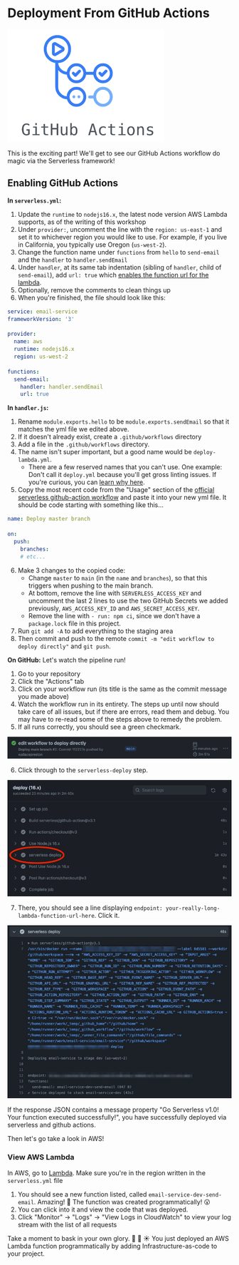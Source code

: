 # Deployment From GitHub Actions 

![GitHub Actions Logo](./assets/7.GitHubActionsLogo.png)

This is the exciting part! We'll get to see our GitHub Actions workflow do magic via the Serverless framework!

## Enabling GitHub Actions

**In `serverless.yml`:**

1. Update the `runtime` to `nodejs16.x`, the latest node version AWS Lambda supports, as of the writing of this workshop
2. Under `provider:`, uncomment the line with the `region: us-east-1` and set it to whichever region you would like to use. For example, if you live in California, you typically use Oregon (`us-west-2`).
3. Change the function name under `functions` from `hello` to `send-email` and the `handler` to `handler.sendEmail`
4. Under `handler`, at its same tab indentation (sibling of `handler`, child of `send-email`), add `url: true` which [enables the function url for the lambda](https://www.serverless.com/blog/aws-lambda-function-urls-with-serverless-framework).
5. Optionally, remove the comments to clean things up
6. When you're finished, the file should look like this:

```yaml
service: email-service
frameworkVersion: '3'

provider:
  name: aws
  runtime: nodejs16.x
  region: us-west-2

functions:
  send-email:
    handler: handler.sendEmail
    url: true
```

**In `handler.js`:**
1. Rename `module.exports.hello` to be `module.exports.sendEmail` so that it matches the yml file we edited above.
2. If it doesn't already exist, create a `.github/workflows` directory
3. Add a file in the `.github/workflows` directory.
4. The name isn't super important, but a good name would be `deploy-lambda.yml`. 
    - There are a few reserved names that you can't use. One example: Don't call it `deploy.yml` because you'll get gross linting issues.  If you're curious, you can [learn why here](https://github.com/redhat-developer/vscode-yaml/issues/640).
5. Copy the most recent code from the "Usage" section of the [official serverless github-action workflow](https://github.com/serverless/github-action#usage) and paste it into your new yml file.  It should be code starting with something like this…

```yaml
name: Deploy master branch

on:
  push:
    branches:
    # etc...
```

6. Make 3 changes to the copied code:
    - Change `master` to `main` (in the `name` and `branches`), so that this triggers when pushing to the main branch.
    - At bottom, remove the line with `SERVERLESS_ACCESS_KEY` and uncomment the last 2 lines to use the two GitHub Secrets we added previously, `AWS_ACCESS_KEY_ID` and `AWS_SECRET_ACCESS_KEY`.
    - Remove the line with `- run: npm ci`, since we don't have a `package.lock` file in this project.
7. Run `git add -A` to add everything to the staging area
8. Then commit and push to the remote `commit -m "edit workflow to deploy directly"` and `git push`. 

**On GitHub:**
Let's watch the pipeline run!
1. Go to your repository
2. Click the "Actions" tab
3. Click on your workflow run (its title is the same as the commit message you made above)
4. Watch the workflow run in its entirety.  The steps up until now should take care of all issues, but if there are errors, read them and debug.  You may have to re-read some of the steps above to remedy the problem.
5. If all runs correctly, you should see a green checkmark.

![Green Check](./assets/7.GreenCheck.png)

6. Click through to the `serverless-deploy` step.

![deploy steps in github actions](./assets/7.Deploy.png)

7. There, you should see a line displaying `endpoint: your-really-long-lambda-function-url-here`. Click it.

![serverless deploy output](./assets/7.ServerlessDeployOutput.jpeg)

If the response JSON contains a message property "Go Serverless v1.0! Your function executed successfully!", you have successfully deployed via serverless and github actions.

Then let's go take a look in AWS!

### View AWS Lambda

In AWS, go to [Lambda](https://us-west-2.console.aws.amazon.com/lambda/home). Make sure you're in the region written in the `serverless.yml` file

1. You should see a new function listed, called `email-service-dev-send-email`. Amazing! 🤯 The function was created programmatically! 😮
2. You can click into it and view the code that was deployed.
3. Click "Monitor" → "Logs" → "View Logs in CloudWatch" to view your log stream with the list of all requests

Take a moment to bask in your own glory. 🤩 🤴 ☀️ You just deployed an AWS Lambda function programmatically by adding Infrastructure-as-code to your project.